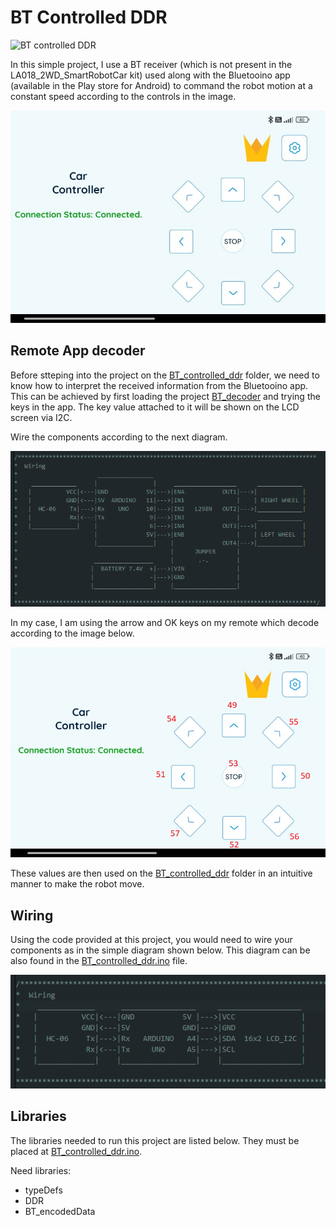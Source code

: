 # BT Controlled DDR
![BT controlled DDR](./images/BT_controlled.gif)

In this simple project, I use a BT receiver (which is not present in the LA018_2WD_SmartRobotCar kit) used along with the Bluetooino app (available in the Play store for Android) to command the robot motion at a constant speed according to the controls in the image.

![App controls](./images/appControls.jpeg)

## Remote App decoder

Before stteping into the project on the [BT_controlled_ddr](./BT_controlled_ddr/) folder, we need to know how to interpret the received information from the Bluetooino app. This can be achieved by first loading the project [BT_decoder](./BT_decoder/) and trying the keys in the app. The key value attached to it will be shown on the LCD screen via I2C.

Wire the components according to the next diagram.

![BT decoder wiring](./images/BT_controller_wiring.png)

In my case, I am using the arrow and OK keys on my remote which decode according to the image below.

![Used keys decoding](./images/appControlsDecoded.png)

These values are then used on the [BT_controlled_ddr](./BT_controlled_ddr/) folder in an intuitive manner to make the robot move.

## Wiring

Using the code provided at this project, you would need to wire your components as in the simple diagram shown below. This diagram can be also found in the [BT_controlled_ddr.ino](./BT_controlled_ddr/BT_controlled_ddr.ino) file.

![IR controlled ddr wiring](./images/BT_decoder_wiring.png)

## Libraries

The libraries needed to run this project are listed below. They must be placed at [BT_controlled_ddr.ino](./BT_controlled_ddr/BT_controlled_ddr.ino).

Need libraries:
- typeDefs
- DDR
- BT_encodedData
